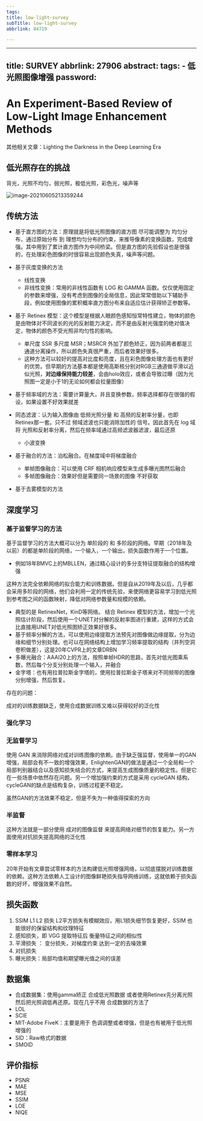 ```yaml
---
tags:
title: low-light-survey
subTitle: low-light-survey
abbrlink: 84719

---
```

---
title: SURVEY
abbrlink: 27906
abstract:
tags:
	- 低光照图像增强
password:
---


<!--more-->

# An Experiment-Based Review of Low-Light Image Enhancement Methods

其他相关文章：Lighting the Darkness in the Deep Learning Era

## 低光照存在的挑战

背光，光照不均匀，弱光照，极低光照，彩色光，噪声等

![image-20210605213359244](https://cdn.jsdelivr.net/gh/changruowang/cloudimg/img/20210605213901.png)

 

## 传统方法

* 基于直方图的方法：原理就是将低光照图像的直方图  尽可能调整为  均匀分布，通过原始分布 到 理想均匀分布的约束，来推导像素的变换函数，完成增强。其中用到了累计直方图作为中间桥梁。但是直方图的先验假设也是很强的，在处理彩色图像的时很容易出现颜色失真，噪声等问题。
* 基于灰度变换的方法

    * 线性变换
    * 非线性变换：常用的非线性函数有 LOG 和 GAMMA 函数。仅仅使用固定的参数来增强，没有考虑到图像的全局信息，因此常常借助以下辅助手段，例如使用图像的累积概率直方图分布来自适应估计获得矫正参数等。
* 基于 Retinex 模型：这个模型是根据人眼颜色感知恒常特性建立，物体的颜色是由物体对不同波长的光的反射能力决定，而不是由反射光强度的绝对值决定，物体的颜色不受光照非均匀性的影响。

    * 单尺度 SSR 多尺度 MSR；MSRCR 外加了颜色矫正，因为前两者都是三通道分离操作，所以颜色失真很严重，而后者效果好很多。
    * 这种方法可以较好的提高对比度和亮度，且在彩色图像处理方面也有更好的优势。但早期的方法基本都是使用高斯核分别对RGB三通道做平滑以近似光照，**对边缘保持能力较差**，会由holo效应，或者会导致过曝（因为光照图一定是小于1的无论如何都会拉量图像）
* 基于频率域的方法：需要计算量大，并且变换参数，频率选择都存在很强的假设，如果设置不好效果就差
* 同态滤波：认为输入图像由 低频光照分量 和 高频的反射率分量，也即Retinex那一套。只不过  频域滤波也只能消除加性的 信号。因此首先在 log 域将 光照和反射率分离，然后在频率域通过高频滤波器滤波，最后还原
  * 小波变换
* 基于融合的方法：泊松融合。在梯度域中将梯度融合
    * 单帧图像融合：可以使用 CRF 相机响应模型来生成多曝光图然后融合
    * 多帧图像融合：效果好但是需要同一场景的图像 不好获取
* 基于去雾模型的方法

## 深度学习

### 基于监督学习的方法

基于监督学习的方法大概可以分为  单阶段的 和  多阶段的网络。早期（2018年及以前）的都是单阶段的网络，一个输入，一个输出，损失函数作用于一个位置。

* 例如18年BMVC上的MBLLEN，通过精心设计的多分支特征提取融合的结构增强

这种方法完全依赖网络的拟合能力和训练数据。但是自从2019年及以后，几乎都会采用多阶段的网络，他们会利用一定的传统先验，来使网络更容易学习到低光照到参考图之间的函数映射，降低对网络参数量和规模的依赖。

* 典型的是 RetinexNet，KinD等网络。 结合 Retinex 模型的方法，增加一个光照估计阶段，然后使用一个UNET对分解的反射率图进行重建，这样的方式会比直接用UNET对低光照图矫正效果好很多。 
* 基于频率分解的方法，可以使用边缘提取方法预先对图像做边缘提取，分为边缘和细节分别处理。也可以在网络结构上增加学习频率提取的结构（并列空洞卷积做差），这是20年CVPR上的文章DRBN
* 多曝光融合：AAAI20上的方法，按照单帧HDR的思路，首先对低光图乘系数，然后每个分支分别处理一个输入，并融合
* 金字塔：也有用拉普拉斯金字塔的，使用拉普拉斯金子塔来对不同频带的图像分别增强，然后恢复。

存在的问题：

成对的训练数据缺乏，使用合成数据训练又难以获得较好的泛化性

### 强化学习

### 无监督学习

使用 GAN 来消除网络对成对训练图像的依赖。由于缺乏强监督，使用单一的GAN增强，局部会有不一致的增强效果，EnlightenGAN的做法是通过一个全局和一个局部判别器结合以及感知损失结合的方式，来提高生成图像质量的稳定性。但是它在一些场景中依然存在问题。另一个增加强约束的方式是采用 cycleGAN 结构，cycleGAN的缺点是结构复杂，训练过程更不稳定。

虽然GAN的方法效果不稳定，但是不失为一种值得探索的方向

### 半监督

这种方法就是一部分使用 成对的图像监督 来提高网络对细节的恢复能力。另一方面使用对抗损失提高网络的泛化性

### 零样本学习

20年开始有文章尝试零样本的方法构建低光照增强网络，以彻底摆脱对训练数据的依赖。这种方法依赖人工设计的图像鲜艳损失指导网络训练，这就依赖于损失函数的好坏，增强效果不自然。



## 损失函数

1. SSIM  L1  L2 损失  L2平方损失有模糊效应，用L1损失细节恢复更好，SSIM 也能很好的保留结构和纹理特征
2. 感知损失，即 VGG 提取特征后 衡量特征之间的相似性
3. 平滑损失 ： 变分损失，对梯度约束 达到一定的去噪效果
4. 对抗损失
5. 曝光损失：局部均值和期望曝光值之间的误差

## 数据集

* 合成数据集：使用gamma矫正  合成低光照数据  或者使用Retinex先分离光照然后把光照调低再还原。现在几乎不用 合成数据的方法了
* LOL
* SCIE
* MIT-Adobe FiveK：主要是用于 色调调整或者增强，但是也有被用于低光照增强的
* SID：Raw格式的数据
* SMOID

## 评价指标

* PSNR 
* MAE 
* MSE 
* SSIM 
* LOE 
* NIQE




